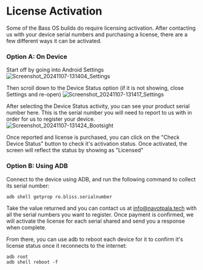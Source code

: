 # License Activation

Some of the Bass OS builds do require licensing activation. After contacting us with your device serial numbers and purchasing a license, there are a few different ways it can be activated. 

### Option A: On Device

Start off by going into Android Settings
![Screenshot_20241107-131404_Settings](https://github.com/user-attachments/assets/fca68559-9dfe-4b29-9f35-f47dcc30ccec)

Then scroll down to the Device Status option (if it is not showing, close Settings and re-open)
![Screenshot_20241107-131417_Settings](https://github.com/user-attachments/assets/85c94a0e-bfee-4f95-9c1e-b06a2b75a0db)

After selecting the Device Status activity, you can see your product serial number here. This is the serial number you will need to report to us with in order for us to register your device. 
![Screenshot_20241107-131424_Bootsight](https://github.com/user-attachments/assets/ec426531-0da8-4f80-9b22-595062f679a2)

Once reported and license is purchased, you can click on the "Check Device Status" button to check it's activation status. Once activated, the screen will reflect the status by showing as "Licensed"

### Option B: Using ADB

Connect to the device using ADB, and run the following command to collect its serial number:
 
 `adb shell getprop ro.bliss.serialnumber`

Take the value returned and you can contact us at [info@navotpala.tech](mailto:info@navotpala.tech?subject=Ad/Signage%20Licensing) with all the serial numbers you want to register. Once payment is confirmed, we will activate the license for each serial shared and send you a response when complete. 

From there, you can use adb to reboot each device for it to confirm it's license status once it reconnects to the internet:

```
adb root
adb shell reboot -f
```
